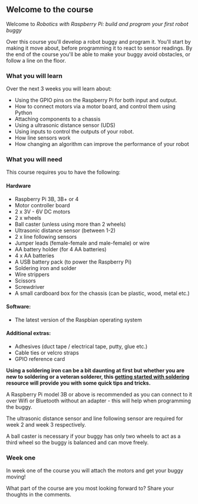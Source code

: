[comment]: # (
Is this step open? Y/N
If so, short description of this step:
Related links:
Related files:
)

## Welcome to the course

Welcome to *Robotics with Raspberry Pi: build and program your first robot buggy*

Over this course you'll develop a robot buggy and program it. You'll start by making it move about, before programming it to react to sensor readings. By the end of the course you'll be able to make your buggy avoid obstacles, or follow a line on the floor.

### What you will learn

Over the next 3 weeks you will learn about:

+ Using the GPIO pins on the Raspberry Pi for both input and output.
+ How to connect motors via a motor board, and control them using Python
+ Attaching components to a chassis
+ Using a ultrasonic distance sensor (UDS)
+ Using inputs to control the outputs of your robot.
+ How line sensors work
+ How changing an algorithm can improve the performance of your robot

### What you will need

This course requires you to have the following:

#### Hardware

+ Raspberry Pi 3B, 3B+ or 4
+ Motor controller board
+ 2 x 3V - 6V DC motors
+ 2 x wheels
+ Ball caster (unless using more than 2 wheels)
+ Ultrasonic distance sensor (between 1-2)
+ 2 x line following sensors
+ Jumper leads (female-female and male-female) or wire
+ AA battery holder (for 4 AA batteries)
+ 4 x AA batteries
+ A USB battery pack (to power the Raspberry Pi)
+ Soldering iron and solder
+ Wire strippers
+ Scissors
+ Screwdriver
+ A small cardboard box for the chassis (can be plastic, wood, metal etc.)

#### Software:

+ The latest version of the Raspbian operating system

#### Additional extras:

+ Adhesives (duct tape / electrical tape, putty, glue etc.)
+ Cable ties or velcro straps
+ GPIO reference card

**Using a soldering iron can be a bit daunting at first but whether you are new to soldering or a veteran solderer, this [getting started with soldering](https://projects.raspberrypi.org/en/projects/getting-started-with-soldering) resource will provide you with some quick tips and tricks.**

A Raspberry Pi model 3B or above is recommended as you can connect to it over Wifi or Bluetooth without an adapter - this will help when programming the buggy.

The ultrasonic distance sensor and line following sensor are required for week 2 and week 3 respectively.

A ball caster is necessary if your buggy has only two wheels to act as a third wheel so the buggy is balanced and can move freely.

### Week one

In week one of the course you will attach the motors and get your buggy moving!

What part of the course are you most looking forward to? Share your thoughts in the comments.
